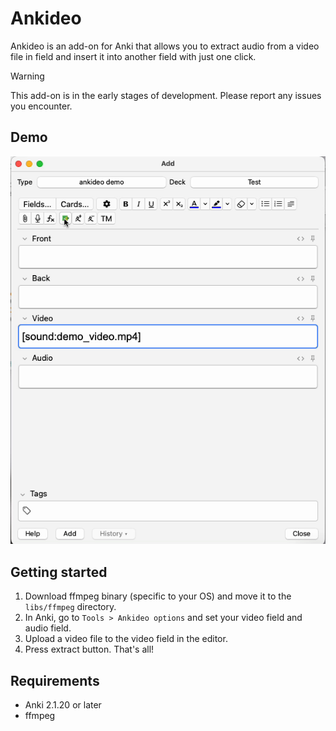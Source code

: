 # Ankideo

Ankideo is an add-on for Anki that allows you to extract audio from a video file in field and insert it into another
field with just one click.

> [!WARNING]
> This add-on is in the early stages of development.
> Please report any issues you encounter.

## Demo

![demo_extract_audio](./resources/demo_extract_audio.gif)

## Getting started

1. Download ffmpeg binary (specific to your OS) and move it to the `libs/ffmpeg` directory.
2. In Anki, go to `Tools > Ankideo options` and set your video field and audio field.
3. Upload a video file to the video field in the editor.
4. Press extract button. That's all!

## Requirements

* Anki 2.1.20 or later
* ffmpeg


